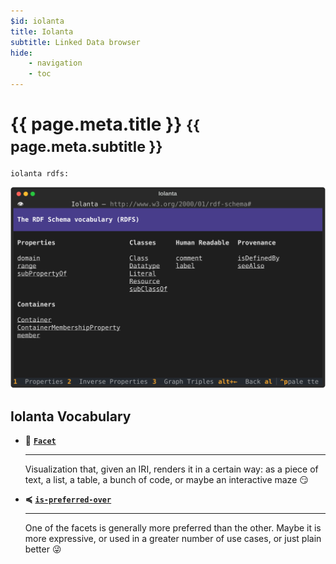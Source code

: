 ```yaml
---
$id: iolanta
title: Iolanta
subtitle: Linked Data browser
hide:
    - navigation
    - toc
---
```


<h1>
    {{ page.meta.title }}
    <small>
        {{ page.meta.subtitle }}
    </small>
</h1>

```shell
iolanta rdfs:
```

[![RDFS Vocabulary rendered with Iolanta](screenshots/rdfs.svg)](/screenshots/)

## Iolanta Vocabulary

<div class="grid cards" markdown>

-   🎨 __[`Facet`](/Facet/)__

    ---

    Visualization that, given an IRI, renders it in a certain way: as a piece of text, a list, a table, a bunch of code, or maybe an interactive maze :smirk:

-   **≼** __[`is-preferred-over`](/is-preferred-over/)__

    ---

    One of the facets is generally more preferred than the other. Maybe it is more expressive, or used in a greater number of use cases, or just plain better :stuck_out_tongue_winking_eye:

</div>